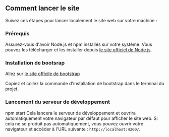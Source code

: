 ## Comment lancer le site

Suivez ces étapes pour lancer localement le site web sur votre machine :

### Prérequis

Assurez-vous d'avoir Node.js et npm installés sur votre système. Vous pouvez les télécharger et les installer depuis [le site officiel de Node.js](https://nodejs.org/).

### Installation de bootsrap

Allez sur [le site officile de bootstrap](https://getbootstrap.com/)

Copiez et collez la commande d'installation de bootstrap dans le terminal du projet.


### Lancement du serveur de développement

npm start
Cela lancera le serveur de développement et ouvrira automatiquement votre navigateur par défaut pour afficher le site web. Si cela ne se produit pas automatiquement, vous pouvez ouvrir votre navigateur et accéder à l'URL suivante : `http://localhost:4200/`.